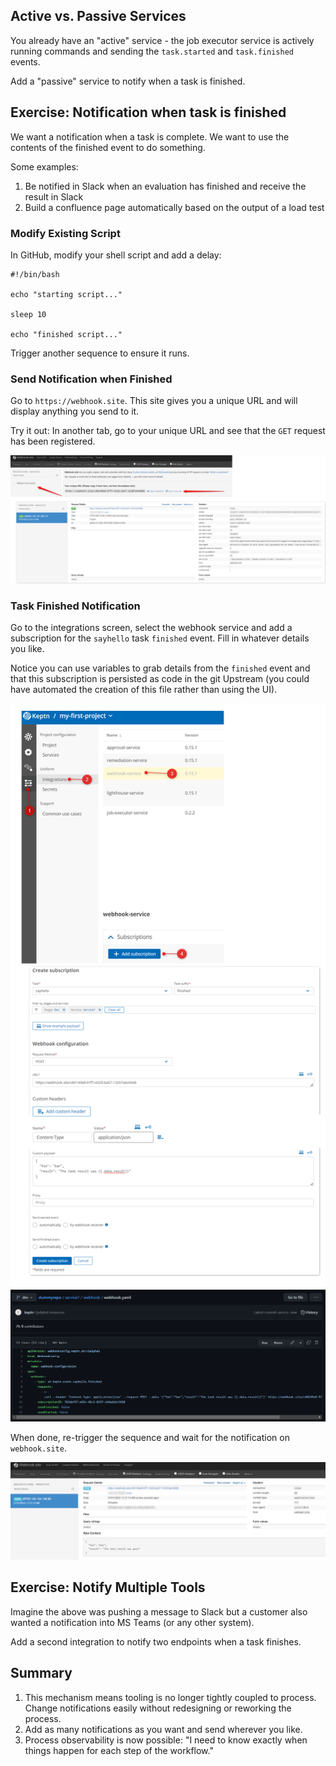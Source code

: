 ## Active vs. Passive Services

You already have an "active" service - the job executor service is actively running commands and sending the `task.started` and `task.finished` events.

Add a "passive" service to notify when a task is finished.

## Exercise: Notification when task is finished

We want a notification when a task is complete. We want to use the contents of the finished event to do something.

Some examples:

1. Be notified in Slack when an evaluation has finished and receive the result in Slack
2. Build a confluence page automatically based on the output of a load test

### Modify Existing Script

In GitHub, modify your shell script and add a delay:

```
#!/bin/bash

echo "starting script..."

sleep 10

echo "finished script..."
```

Trigger another sequence to ensure it runs.

### Send Notification when Finished

Go to `https://webhook.site`. This site gives you a unique URL and will display anything you send to it.

Try it out: In another tab, go to your unique URL and see that the `GET` request has been registered.

![](assets/images/active-passive-1.png)

### Task Finished Notification

Go to the integrations screen, select the webhook service and add a subscription for the `sayhello` task `finished` event. Fill in whatever details you like.

Notice you can use variables to grab details from the `finished` event and that this subscription is persisted as code in the git Upstream (you could have automated the creation of this file rather than using the UI).

![](assets/images/active-passive-2.png)
![](assets/images/active-passive-3.png)

When done, re-trigger the sequence and wait for the notification on `webhook.site`.

![](assets/images/active-passive-4.png)

## Exercise: Notify Multiple Tools

Imagine the above was pushing a message to Slack but a customer also wanted a notification into MS Teams (or any other system).

Add a second integration to notify two endpoints when a task finishes.

## Summary

1. This mechanism means tooling is no longer tightly coupled to process. Change notifications easily without redesigning or reworking the process.
2. Add as many notifications as you want and send wherever you like.
3. Process observability is now possible: "I need to know exactly when things happen for each step of the workflow."



